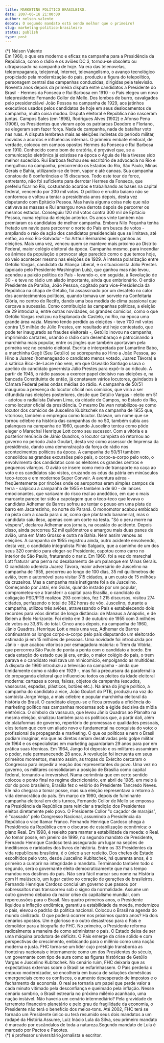 ```yaml
---
title: MARKETING POLÍTICO BRASILEIRO.
date: 2007-06-18 21:00:00
author: nelson.valente
debate: O segundo mandato está sendo melhor que o primeiro?
slug: marketing-politico-brasileiro
status: publish 
type: post
---
```


(\*) Nelson Valente  
Em 1960, o que era moderno e eficaz na campanha para a Presidência da República, como o rádio e os aviões DC 3, tornou-se obsoleto ou ultrapassado na campanha de hoje. Na era das telenovelas, telepropaganda, telejornal, Internet, televangelismo, o avanço tecnológico propiciado pela modernização do país, produziu a figura do telepolítico, personagem central das campanhas conduzidas, dirigidas pela televisão. Noventa anos depois da primeira disputa entre candidatos a Presidente do Brasil - Hermes da Fonseca e Rui Barbosa em 1910 - o País elegeu um novo telepresidente: Fernando Collor de Mello. Dos lombos de burro, cavalgados pelo presidenciável João Pessoa na campanha de 1929, aos jatinhos executivos usados pelos candidatos de hoje em seus deslocamentos de campanha, muita coisa mudou. Disputa eleitoral e República não nasceram juntas. Campos Sales (em 1898), Rodrigues Alves (1902) e Afonso Pena (1906), os Presidentes que vieram após os patriarcas Deodoro e Floriano, se elegeram sem fazer força. Nada de campanha, nada de batalhar voto nas ruas. A disputa lembrava mais as eleições indiretas do período militar, movidas a acordos e influências internas. O primeiro embate eleitoral, de verdade, colocou em campos opostos Hermes da Fonseca e Rui Barbosa em 1910. Conhecido como bom de oratória, é provável que, se a comunicação eletrônica já existisse na época o Águia de Haia tivesse sido melhor sucedido. Rui Barbosa fechou seu escritório de advocacia no Rio e mergulhou na campanha, percorrendo os Estados do Rio, São Paulo, Minas Gerais e Bahia, utilizando-se de trem, vapor e até canoas. Sua campanha constou de 8 conferências e 15 discursos. Todo este tour de force, entretanto, não foi suficiente para derrotar Hermes da Fonseca, que preferiu ficar no Rio, costurando acordos e trabalhando as bases na capital federal, vencendo por 200 mil votos. O político e erudito baiano não se conformou e voltou a tentar a presidência anos depois, desta vez disputando com Epitácio Pessoa. Mas havia alguma coisa nele que não cativava as massas e Rui amargou nova derrota depois de percorrer os mesmos estados. Conseguiu 120 mil votos contra 300 mil de Epitácio Pessoa, numa réplica da eleição anterior. Os anos vinte também não premiaram os candidatos de melhor campanha. Embora Nilo Peçanha tenha fretado um navio para percorrer o norte do País em busca de votos - ampliando o raio de ação dos candidatos presidenciais que se limitava, até então, ao eixo Rio-Salvador - foi Arthur Bernardes quem ganhou as eleições. Mais uma vez, venceu quem se manteve mais próximo ao Distrito Federal, maior colégio eleitoral da época. Campanha mesmo, para incendiar os ânimos da população e provocar algo parecido como o que temos hoje, só veio acontecer mesmo nas eleições de 1929. A intensa polarização entre Getúlio Vargas, candidato da Aliança Liberal, e o situacionista Júlio Prestes (apoiado pelo Presidente Washington Luís), que ganhou mas não levou, acendeu a paixão política do País - levando-o, em seguida, à Revolução de 30 - e teve no rádio um aliado importante, ainda que embrionário. O então Presidente da Paraíba, João Pessoa, cogitado para vice-Presidência da República na chapa de Getúlio, foi assassinado por um desafeto no calor dos acontecimentos políticos, quando tomava um sorvete na Confeitaria Glória, no centro do Recife, dando uma boa medida do clima passional que cercava a sucessão. Como contribuição às campanhas políticas, a eleição de 29 introduziu, entre outras novidades, os grandes comícios, como o que Getúlio Vargas realizou na Esplanada do Castelo, no Rio, na época uma grande área vazia. Mesmo tendo perdido as eleições - teve 700 mil votos contra 1,5 milhão de Júlio Prestes, em resultado até hoje contestado, que pode ter inaugurado as fraudes eleitorais -, Getúlio inovou na campanha, imprimindo cartazes, usando o rádio com desembaraço e patrocinando a marchinha mais popular, entre os jingles que também aportavam pela primeira vez no cenário eleitoral. Escrita e interpretada por Lamartine Babo, a marchinha Gegê (Seu Getúlio) se sobrepunha ao Hino a João Pessoa, ao Hino a Juarez (homenageado o candidato menos votado, Juarez Távora) e à satírica Bico-de-Lacre não vem, em que Oswaldo Santiago usava o apelido do candidato governista Júlio Prestes para expô-lo ao ridículo. A partir de 1945, o rádio passou a exercer papel decisivo nas eleições e, na bancada Constituinte de então, já constavam vários locutores, guindados à Câmara Federal pelas ondas médias do rádio. A campanha de 50/51 inaugurou a presença do locutor oficial nos comícios, que viria a ser difundida nas eleições posteriores, desde que Getúlio Vargas - eleito em 51 - adotou o radialista Dalwan Lima, da cidade de Campos, no Estado do Rio, como locutor oficial da presidência. O mesmo Dalwan notabilizou-se como locutor dos comícios de Juscelino Kubitschek na campanha de 1955 que, vitorioso, também o empregou como locutor. Dalwan, um nome que se tornou célebre na história das campanhas do no 50, também subiu aos palanques na campanha de 1960, quando Juscelino tentou como pôde eleger o Marechal Henrique Lott como seu sucessor. Com a vitória e a posterior renúncia de Jânio Quadros, o locutor campista só retornou ao governo no período João Goulart, desta vez como assessor de Imprensa da presidência, dando uma demonstração da força do rádio nos acontecimentos políticos da época. A campanha de 50/51 também consolidou as grandes excursões pelo país, o corpo-a-corpo pelo voto, o envolvimento dos candidatos com os eleitores os grandes centros e pequenos vilarejos. O avião se insere como meio de transporte na caça ao voto e os candidatos são vistos, cruzando os céus da pátria em minúsculos teco-tecos e em modernos Super Convair. A aventura aérea - freqüentemente por rincões onde os aeroportos eram simples campos de terra - salpicou a campanha de 1955 e também a de 60 - de lances emocionantes, que variavam do risco real ao anedótico, em que o mais marcante parece ter sido a capotagem que o teco-teco que levava o candidato Adhemar de Barros sofreu ao tentar o pouso em uma pista de barro em Jacarezinho, no norte do Paraná. O monomotor acabou embicado na pista com a cauda para o ar, como que plantando bananeira), mas o candidato saiu ileso, apenas com um corte na testa. "Só o peru morre na véspera", declarou Adhemar aos jornais, na ocasião do acidente. Depois disso, ainda percorreu 52 mil quilômetros e amargou mais duas panes de avião, uma em Mato Grosso e outra na Bahia. Nem assim venceu as eleições. A campanha de 1955 registrou ainda, outro acidente envolvendo, desta vez, o candidato integralista Plínio Salgado, que a caminho de um dos seus 320 comício para eleger-se Presidente, capotou como carro no interior de São Paulo, fraturando o nariz. Em 1960, foi a vez do marechal Lott fraturar uma perna no desabamento de um palanque em Minas Gerais. O candidato udenista Juarez Távora, maior adversário de Juscelino na campanha de 1955, percorreu ao longo de 100 dias, 35 mil quilômetros de avião, trem e automóvel para visitar 315 cidades, a um custo de 15 milhões de cruzeiros. Mas a campanha mais instigante foi a de Juscelino. Começando por Jataí, em Goiás, quando instado por um popular, comprometeu-se a transferir a capital para Brasília, o candidato da coligação PSD/PTB realizou 293 comícios, fez 1.215 discursos, visitou 274 cidades, perfazendo o total de 382 horas de vôo. Juscelino, durante a campanha, utilizou três aviões, atravessando o País e estabelecendo dois recordes para vôos diretos de longa distância: de Manaus a Anápolis, e de Belém a Belo Horizonte. Foi eleito em 3 de outubro de 1955 com 3 milhões de votos ou 33,8% do total. Cinco anos depois, na campanha de 1960, Jânio Quadros, Henrique Lott e mais uma vez, Adhemar de Barros continuaram os longos corpo-a-corpo pelo país disputando um eleitorado estimado já em 15 milhões de pessoas. Uma novidade foi introduzida por Jânio - que acabou vitorioso por esmagadora maioria: o Trem da Vitória, que percorreu São Paulo de ponta a ponta com o candidato a bordo. Em cada estação do estado que já era, então, o maior colégio do país, o trem parava e o candidato realizava um minicomício, empolgando as multidões. A disputa de 1960 introduziu a televisão na campanha - ainda que timidamente como o rádio em 1929 -, mas foi a precursora da parafernália de propaganda eleitoral que influenciou todos os pleitos da idade eleitoral moderna: cartazes a cores, faixas, objetos de campanha (escudos, vassouras, espadas, plásticos, botões etc.). Na área do jingle político, a campanha do candidato a vice, João Goulart do PTB, produziu na voz do sambista Jorge Veiga, a mais célebre e popular marchinha eleitoral da história do Brasil. O candidato elegeu-se e ficou provada a eficiência do marketing político nas campanhas modernas sob a égide decisiva da mídia eletrônica. O símbolo da vassoura, que levou Jânio Quadros ao Planalto na mesma eleição, sinalizou também para os políticos que, a partir dali, além de plataformas de governo, repertório de promessas e qualidades pessoais, eles teriam que com um aliado novo e fundamental na conquista do voto: o profissional de propaganda e marketing. O que os políticos e nem o Brasil podiam imaginar, era que as diretas seriam desativadas pelo golpe militar de 1964 e os especialistas em marketing aguardariam 29 anos para por em prática suas técnicas. Em 1964, Jango foi deposto e os militares assumiram o poder, nele permanecendo 28 anos. A revolução foi incruenta em seus primeiros momentos, mesmo assim, as tropas do Exército cercaram o Congresso para impedir a reação dos representantes do povo. Uma vez no governo, os militares consolidaram a posição de Brasília como capital federal, tornando-a irreversível. Numa cerimônia que em certo sentido colocou o ponto final no regime discricionário, em abril de 1985, em meio à dor do povo brasileiro, Brasília fez o velório do Presidente Tancredo Neves. Ele não chegara a tomar posse, mas sua eleição representava o retorno à vida democrática do país. Em março de 1990, depois de fulminante campanha eleitoral em dois turnos, Fernando Collor de Mello se empossa na Presidência da República para reiniciar a tradição dos Presidentes eleitos diretamente pelo povo. O Presidente Collor "o caçador de marajás", é "cassado" pelo Congresso Nacional, assumindo a Presidência da República o vice Itamar Franco. Fernando Henrique Cardoso chega à Presidência da República com o discurso de estabilização econômica: o plano Real. Em 1998, é reeleito para manter a estabilidade da moeda: o Real. Ao tomar posse, em janeiro de 1999, no segundo mandato de Presidente, Fernando Henrique Cardoso terá assegurado um lugar na seções de ineditismos e raridades dos livros de história. Entre os 33 Presidentes da vida republicana brasileira, é o único a ser reeleito. Dos chefes de Estado escolhidos pelo voto, desde Juscelino Kubitschek, há quarenta anos, é o primeiro a cumprir na integridade o mandato. Terminando também todo o segundo, será o governante eleito democraticamente que mais tempo mandou nos destinos do país. Não será fácil marcar seu nome na História com H maiúsculo, um lugar cativo no coração de gerações de brasileiros. Fernando Henrique Cardoso conclui um governo que passou por sobressaltos mas transcorreu sob o signo da normalidade. Assume um outro governo debaixo da maior crise do capitalismo mundial, com repercussões para o Brasil. Nos quatro primeiros anos, o Presidente liquidou a inflação endêmica, garantiu a estabilidade da moeda, modernizou o país, elevou o padrão da política nacional. Colocou o Brasil na agenda do mundo civilizado. O que poderá ocorrer nos próximos quatro anos? Há dois cenários opostos. Um é glorioso e o outro desastroso para o País e demolidor para a biografia de FHC. No primeiro, o Presidente reforma radicalmente a maneira de como administrar o país. O Estado deixa de ser uma máquina produtora de déficits. O País emerge da crise sólido e com perspectivas de crescimento, embicando para o milênio como uma nação moderna e justa. FHC torna-se um líder cujo prestígio transborda as fronteiras nacionais e internamente como um dos Presidentes do século, um governante com tipo de aura como as figuras históricas de Getúlio Vargas e Juscelino Kubitschek. No cenário ruim, FHC deixaria que as expectativas externas sobre o Brasil se esfarinhassem. O País perderia o empuxo modernizador, se encolheria em busca de soluções domésticas emergenciais como os confiscos, o aumento desesperado de impostos e o fechamento da economia. O real se tornaria um papel que perde valor a cada minuto vitimado pela desconfiança e queimado pela inflação. Nesse cenário sombrio, o Brasil estrearia no próximo milênio acanhado, uma nação instável. Não haveria um cenário intermediário? Pela gravidade do terremoto financeiro planetário e pelo grau de fragilidade da economia, o Presidente não terá o benefício dos meios-tons. Até 2002, FHC terá se tornado um Presidente único ou terá resumido seus dois mandatos a um rodapé da História.Assume, Luiz Inácio Lula da Silva, seu primeiro mandato é marcado por escândalos de toda a natureza.Segundo mandato de Lula é marcado por Pactos e Pacotes.  
(\*) é professor universitário,jornalista e escritor.

